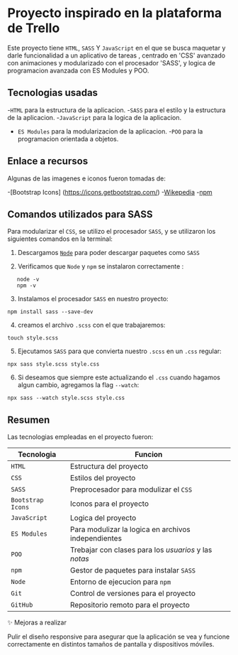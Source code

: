 # Proyecto inspirado en la plataforma de Trello

Este proyecto tiene `HTML`, `SASS` Y `JavaScript` en el que se busca maquetar y darle funcionalidad a un aplicativo de tareas , centrado en 'CSS' avanzado con animaciones y modularizado con el procesador 'SASS', y logica de programacion avanzada con ES Modules y POO.

## Tecnologias usadas

-`HTML` para la estructura de la aplicacion.
-`SASS` para el estilo y la estructura de la aplicacion.
-`JavaScript` para la logica de la aplicacion.
- `ES Modules` para la modularizacion de la aplicacion.
-`POO` para la programacion orientada a objetos.

## Enlace a recursos

Algunas de las imagenes e iconos fueron tomadas de: 

-[Bootstrap Icons] (https://icons.getbootstrap.com/)
-[Wikepedia](https://es.wikipedia.org/wiki/Archivo:Trello-logo-blue.svg)
-[npm](https://www.npmjs.com/package/sass)

## Comandos utilizados para SASS    

Para modularizar el `CSS`, se utilizo el procesador `SASS`, y se utilizaron los siguientes comandos en la terminal:

1. Descargamos [`Node`](https://nodejs.org/es) para poder descargar paquetes como `SASS`

2. Verificamos que `Node` y `npm` se instalaron correctamente :

```
   node -v
   npm -v

```

3. Instalamos el procesador `SASS` en nuestro proyecto:
```
npm install sass --save-dev
```

4. creamos el archivo `.scss` con el que trabajaremos:
```
touch style.scss

```
5. Ejecutamos `SASS` para que convierta nuestro `.scss` en un `.css` regular:

```
npx sass style.scss style.css
```

6. Si deseamos que siempre este actualizando el `.css` cuando hagamos algun cambio, agregamos la flag `--watch`:
```
npx sass --watch style.scss style.css
```

## Resumen

Las tecnologias empleadas en el proyecto fueron:

| Tecnologia | Funcion |
|-|-|
|`HTML`|Estructura del proyecto|
|`CSS`|Estilos del proyecto|
|`SASS`|Preprocesador para modulizar el `CSS`|
|`Bootstrap Icons`|Iconos para el proyecto|
|`JavaScript`|Logica del proyecto|
|`ES Modules`|Para modulizar la logica en archivos independientes|
|`POO`|Trebajar con clases para los _usuarios_ y las _notas_|
|`npm`|Gestor de paquetes para instalar `SASS`|
|`Node`|Entorno de ejecucion para `npm`|
|`Git`|Control de versiones para el proyecto|
|`GitHub`|Repositorio remoto para el proyecto|

✨ Mejoras a realizar

Pulir el diseño responsive para asegurar que la aplicación se vea y funcione correctamente en distintos tamaños de pantalla y dispositivos móviles.









